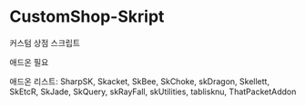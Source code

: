# CustomShop-Skript

커스텀 상점 스크립트

애드온 필요



애드온 리스트: SharpSK, Skacket, SkBee, SkChoke, skDragon, Skellett, SkEtcR, SkJade, SkQuery, skRayFall, skUtilities, tablisknu, ThatPacketAddon
